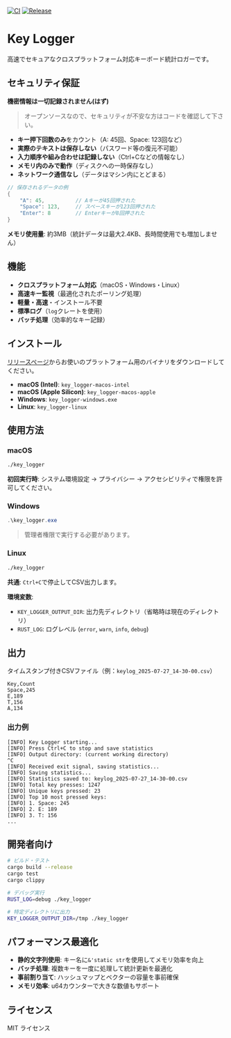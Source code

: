 [![CI](https://github.com/okawak/key_logger/actions/workflows/ci.yml/badge.svg)](https://github.com/okawak/key_logger/actions/workflows/ci.yml) [![Release](https://github.com/okawak/key_logger/actions/workflows/release.yml/badge.svg)](https://github.com/okawak/key_logger/actions/workflows/release.yml)

# Key Logger

高速でセキュアなクロスプラットフォーム対応キーボード統計ロガーです。

## セキュリティ保証

**機密情報は一切記録されません(はず)**

> オープンソースなので、セキュリティが不安な方はコードを確認して下さい。

- **キー押下回数のみ**をカウント（A: 45回、Space: 123回など）
- **実際のテキストは保存しない**（パスワード等の復元不可能）
- **入力順序や組み合わせは記録しない**（Ctrl+Cなどの情報なし）
- **メモリ内のみで動作**（ディスクへの一時保存なし）
- **ネットワーク通信なし**（データはマシン内にとどまる）

```rust
// 保存されるデータの例
{
    "A": 45,          // Aキーが45回押された
    "Space": 123,     // スペースキーが123回押された
    "Enter": 8        // Enterキーが8回押された
}
```

**メモリ使用量**: 約3MB（統計データは最大2.4KB、長時間使用でも増加しません）

## 機能

- **クロスプラットフォーム対応**（macOS・Windows・Linux）
- **高速キー監視**（最適化されたポーリング処理）
- **軽量・高速**・インストール不要
- **標準ログ**（`log`クレートを使用）
- **バッチ処理**（効率的なキー記録）

## インストール

[リリースページ](https://github.com/okawak/key_logger/releases)からお使いのプラットフォーム用のバイナリをダウンロードしてください。

- **macOS (Intel)**: `key_logger-macos-intel`
- **macOS (Apple Silicon)**: `key_logger-macos-apple`
- **Windows**: `key_logger-windows.exe`
- **Linux**: `key_logger-linux`

## 使用方法

### macOS
```bash
./key_logger
```
**初回実行時**: システム環境設定 → プライバシー → アクセシビリティで権限を許可してください。

### Windows
```powershell
.\key_logger.exe
```

> 管理者権限で実行する必要があります。

### Linux
```bash
./key_logger
```

**共通**: `Ctrl+C`で停止してCSV出力します。

**環境変数**:
- `KEY_LOGGER_OUTPUT_DIR`: 出力先ディレクトリ（省略時は現在のディレクトリ）
- `RUST_LOG`: ログレベル (`error`, `warn`, `info`, `debug`)

## 出力

タイムスタンプ付きCSVファイル（例：`keylog_2025-07-27_14-30-00.csv`）

```csv
Key,Count
Space,245
E,189
T,156
A,134
```

### 出力例

```
[INFO] Key Logger starting...
[INFO] Press Ctrl+C to stop and save statistics
[INFO] Output directory: (current working directory)
^C
[INFO] Received exit signal, saving statistics...
[INFO] Saving statistics...
[INFO] Statistics saved to: keylog_2025-07-27_14-30-00.csv
[INFO] Total key presses: 1247
[INFO] Unique keys pressed: 23
[INFO] Top 10 most pressed keys:
[INFO] 1. Space: 245
[INFO] 2. E: 189
[INFO] 3. T: 156
...
```

## 開発者向け

```bash
# ビルド・テスト
cargo build --release
cargo test
cargo clippy

# デバッグ実行
RUST_LOG=debug ./key_logger

# 特定ディレクトリに出力
KEY_LOGGER_OUTPUT_DIR=/tmp ./key_logger
```

## パフォーマンス最適化

- **静的文字列使用**: キー名に`&'static str`を使用してメモリ効率を向上
- **バッチ処理**: 複数キーを一度に処理して統計更新を最適化
- **事前割り当て**: ハッシュマップとベクターの容量を事前確保
- **メモリ効率**: u64カウンターで大きな数値もサポート

## ライセンス

MIT ライセンス
